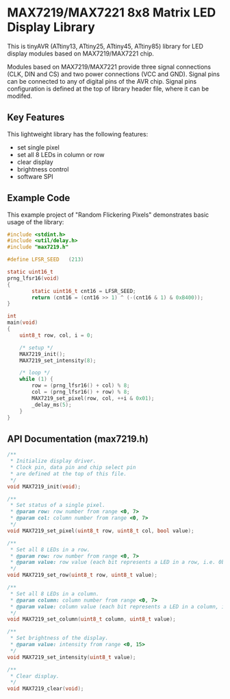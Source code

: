 # MAX7219/MAX7221 8x8 Matrix LED Display Library
This is tinyAVR (ATtiny13, ATtiny25, ATtiny45, ATtiny85) library for LED display modules based on MAX7219/MAX7221 chip.

Modules based on MAX7219/MAX7221 provide three signal connections (CLK, DIN and CS) and two power connections (VCC and GND). Signal pins can be connected to any of digital pins of the AVR chip. Signal pins configuration is defined at the top of library header file, where it can be modifed.

## Key Features
This lightweight library has the following features:
* set single pixel
* set all 8 LEDs in column or row
* clear display
* brightness control
* software SPI

## Example Code
This example project of "Random Flickering Pixels" demonstrates basic usage of the library:

```c
#include <stdint.h>
#include <util/delay.h>
#include "max7219.h"

#define LFSR_SEED	(213)

static uint16_t
prng_lfsr16(void)
{
        static uint16_t cnt16 = LFSR_SEED;
        return (cnt16 = (cnt16 >> 1) ^ (-(cnt16 & 1) & 0xB400));
}

int
main(void)
{
	uint8_t row, col, i = 0;

	/* setup */
	MAX7219_init();
	MAX7219_set_intensity(8);

	/* loop */
	while (1) {
		row = (prng_lfsr16() + col) % 8;
		col = (prng_lfsr16() + row) % 8;
		MAX7219_set_pixel(row, col, ++i & 0x01);
		_delay_ms(5);
	}
}

```

## API Documentation (max7219.h)

```c
/**
 * Initialize display driver.
 * Clock pin, data pin and chip select pin
 * are defined at the top of this file.
 */
void MAX7219_init(void);

/**
 * Set status of a single pixel.
 * @param row: row number from range <0, 7>
 * @param col: column number from range <0, 7>
 */
void MAX7219_set_pixel(uint8_t row, uint8_t col, bool value);

/**
 * Set all 8 LEDs in a row.
 * @param row: row number from range <0, 7>
 * @param value: row value (each bit represents a LED in a row, i.e. 0b00001111)
 */
void MAX7219_set_row(uint8_t row, uint8_t value);

/**
 * Set all 8 LEDs in a column.
 * @param column: column number from range <0, 7>
 * @param value: column value (each bit represents a LED in a column, i.e. 0b00001111)
 */
void MAX7219_set_column(uint8_t column, uint8_t value);

/**
 * Set brightness of the display.
 * @param value: intensity from range <0, 15>
 */
void MAX7219_set_intensity(uint8_t value);

/**
 * Clear display. 
 */
void MAX7219_clear(void);
```
